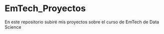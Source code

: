 # EmTech_Proyectos
En este repositorio subiré mis proyectos sobre el curso de EmTech de Data Science

